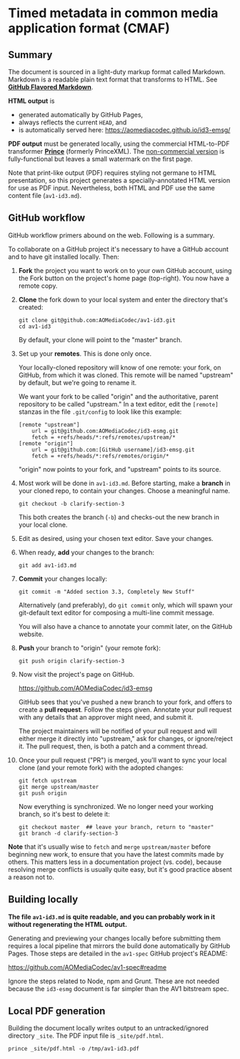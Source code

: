 
Timed metadata in common media application format (CMAF)
========================================================


## Summary

The document is sourced in a light-duty markup format called Markdown. Markdown
is a readable plain text format that transforms to HTML. See **[GitHub Flavored
Markdown][GFM]**.

**HTML output** is

  * generated automatically by GitHub Pages,
  * always reflects the current `HEAD`, and
  * is automatically served here: https://aomediacodec.github.io/id3-emsg/

**PDF output** must be generated locally, using the commercial HTML-to-PDF
transformer **[Prince]** (formerly PrinceXML). The [non-commercial version] is
fully-functional but leaves a small watermark on the first page.

Note that print-like output (PDF) requires styling not germane to HTML
presentation, so this project generates a specially-annotated HTML version for
use as PDF input. Nevertheless, both HTML and PDF use the same content file
(`av1-id3.md`).


## GitHub workflow

GitHub workflow primers abound on the web. Following is a summary.

To collaborate on a GitHub project it's necessary to have a GitHub account and
to have git installed locally. Then:

  1. **Fork** the project you want to work on to your own GitHub account, using
     the Fork button on the project's home page (top-right). You now have a
     remote copy.

  2. **Clone** the fork down to your local system and enter the directory that's
     created:

     ~~~~~
     git clone git@github.com:AOMediaCodec/av1-id3.git
     cd av1-id3
     ~~~~~

     By default, your clone will point to the "master" branch.

  3. Set up your **remotes**. This is done only once.

     Your locally-cloned repository will know of one remote: your fork, on
     GitHub, from which it was cloned. This remote will be named "upstream"
     by default, but we're going to rename it.

     We want your fork to be called "origin" and the authoritative, parent
     repository to be called "upstream." In a text editor, edit the `[remote]`
     stanzas in the file `.git/config` to look like this example:

     ~~~~~
     [remote "upstream"]
         url = git@github.com:AOMediaCodec/id3-esmg.git
         fetch = +refs/heads/*:refs/remotes/upstream/*
     [remote "origin"]
         url = git@github.com:[GitHub username]/id3-emsg.git
         fetch = +refs/heads/*:refs/remotes/origin/*
     ~~~~~

     "origin" now points to your fork, and "upstream" points to its source.

  4. Most work will be done in `av1-id3.md`. Before starting, make a
     **branch** in your cloned repo, to contain your changes. Choose a
     meaningful name.

     ~~~~~
     git checkout -b clarify-section-3
     ~~~~~

     This both creates the branch (`-b`) and checks-out the new branch in your
     local clone.

  5. Edit as desired, using your chosen text editor. Save your changes.

  6. When ready, **add** your changes to the branch:

     ~~~~~
     git add av1-id3.md
     ~~~~~

  7. **Commit** your changes locally:

     ~~~~~
     git commit -m "Added section 3.3, Completely New Stuff"
     ~~~~~

     Alternatively (and preferably), do `git commit` only, which will spawn your
     git-default text editor for composing a multi-line commit message.

     You will also have a chance to annotate your commit later, on the GitHub
     website.

  8. **Push** your branch to "origin" (your remote fork):

     ~~~~~
     git push origin clarify-section-3
     ~~~~~

  9. Now visit the project's page on GitHub.

     https://github.com/AOMediaCodec/id3-emsg

     GitHub sees that you've pushed a new branch to your fork, and offers to
     create a **pull request**. Follow the steps given. Annotate your pull
     request with any details that an approver might need, and submit it.

     The project maintainers will be notified of your pull request and will
     either merge it directly into "upstream," ask for changes, or ignore/reject
     it. The pull request, then, is both a patch and a comment thread.

 10. Once your pull request ("PR") is merged, you'll want to sync your local
     clone (and your remote fork) with the adopted changes:

     ~~~~~
     git fetch upstream
     git merge upstream/master
     git push origin
     ~~~~~

     Now everything is synchronized. We no longer need your working branch, so
     it's best to delete it:

     ~~~~~
     git checkout master  ## leave your branch, return to "master"
     git branch -d clarify-section-3
     ~~~~~

**Note** that it's usually wise to `fetch` and `merge` `upstream/master` before
beginning new work, to ensure that you have the latest commits made by others.
This matters less in a documentation project (vs. code), because resolving merge
conflicts is usually quite easy, but it's good practice absent a reason not to.


## Building locally

**The file `av1-id3.md` is quite readable, and you can probably work in it
without regenerating the HTML output.**

Generating and previewing your changes locally before submitting them requires
a local pipeline that mirrors the build done automatically by GitHub Pages.
Those steps are detailed in the `av1-spec` GitHub project's README:

https://github.com/AOMediaCodec/av1-spec#readme

Ignore the steps related to Node, npm and Grunt. These are not needed because
the `id3-esmg` document is far simpler than the AV1 bitstream spec.


## Local PDF generation

Building the document locally writes output to an untracked/ignored directory
`_site`. The PDF input file is `_site/pdf.html`.

~~~~~
prince _site/pdf.html -o /tmp/av1-id3.pdf
~~~~~



[GFM]: https://github.github.com/gfm/
[Prince]: https://www.princexml.com/
[non-commercial version]: https://www.princexml.com/download/

